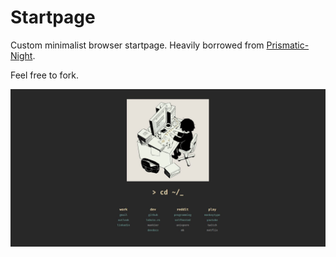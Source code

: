 # Startpage

Custom minimalist browser startpage. Heavily borrowed from [Prismatic-Night](https://github.com/3r3bu5x9/Prismatic-Night).

Feel free to fork.

![screenshot](screenshot.JPG)
